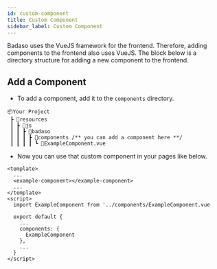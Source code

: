 ```yaml
---
id: custom-component
title: Custom Component
sidebar_label: Custom Component
---
```


Badaso uses the VueJS framework for the frontend. Therefore, adding components to the frontend also uses VueJS. The block below is a directory structure for adding a new component to the frontend.

## Add a Component

- To add a component, add it to the `components` directory.

```
📦Your Project
 ┣ 📂resources
 ┃ ┣ 📂js
 ┃ ┃ ┣ 📂badaso
 ┃ ┃ ┃ ┣ 📂components /** you can add a component here **/
 ┃ ┃ ┃ ┃ ┗ 📜ExampleComponent.vue
```

- Now you can use that custom component in your pages like below.

<!--DOCUSAURUS_CODE_TABS-->
<!--Vue-->
```vue
<template>
  ...
  <example-component></example-component>
  ...
</template>
<script>
  import ExampleComponent from '../components/ExampleComponent.vue

  export default {
    ...
    components: {
      ExampleComponent
    },
    ...
  }
</script>
```
<!--END_DOCUSAURUS_CODE_TABS-->
